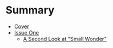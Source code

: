 # Summary

* [Cover](README.md)
* [Issue One](VolumeOne/volume_one.md)
  * [A Second Look at "Small Wonder"](assignmentone/secondlookatsmallwonder.md)

